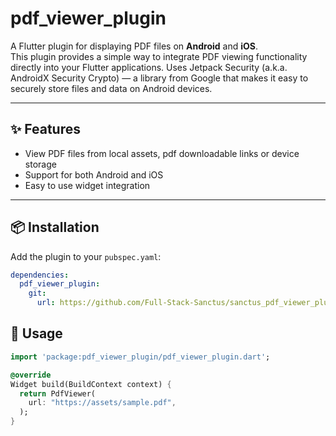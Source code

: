 # pdf_viewer_plugin

A Flutter plugin for displaying PDF files on **Android** and **iOS**.  
This plugin provides a simple way to integrate PDF viewing functionality directly into your Flutter applications. Uses Jetpack Security (a.k.a. AndroidX Security Crypto) — a library from Google that makes it easy to securely store files and data on Android devices.

---

## ✨ Features
- View PDF files from local assets, pdf downloadable links or device storage  
- Support for both Android and iOS  
- Easy to use widget integration  

---

## 📦 Installation

Add the plugin to your `pubspec.yaml`:

```yaml
dependencies:
  pdf_viewer_plugin:
    git:
      url: https://github.com/Full-Stack-Sanctus/sanctus_pdf_viewer_plugin.git
```


## 🚀 Usage

```dart
import 'package:pdf_viewer_plugin/pdf_viewer_plugin.dart';

@override
Widget build(BuildContext context) {
  return PdfViewer(
    url: "https://assets/sample.pdf",
  );
}
